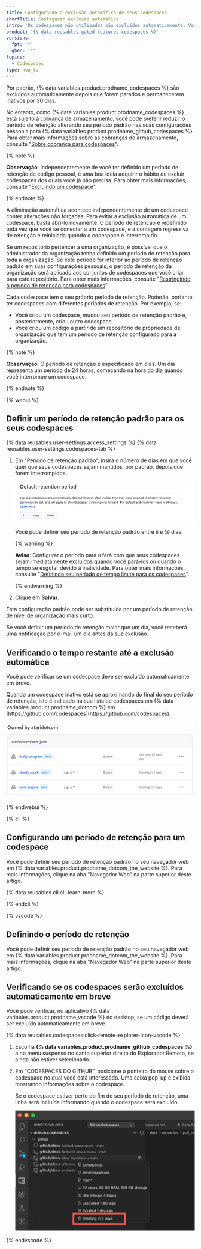 ```yaml
---
title: Configurando a exclusão automática de seus codespaces
shortTitle: Configurar exclusão automática
intro: 'Os codespaces não utilizados são excluídos automaticamente. Você pode escolher por quanto tempo seus codespaces parados serão mantidos até, no máximo, 30 dias.'
product: '{% data reusables.gated-features.codespaces %}'
versions:
  fpt: '*'
  ghec: '*'
topics:
  - Codespaces
type: how_to
---
```


Por padrão, {% data variables.product.prodname_codespaces %} são excluídos automaticamente depois que forem parados e permanecerem inativos por 30 dias.

No entanto, como {% data variables.product.prodname_codespaces %} está sujeito a cobrança de armazenamento, você pode preferir reduzir o período de retenção alterando seu período padrão nas suas configurações pessoais para {% data variables.product.prodname_github_codespaces %}. Para obter mais informações sobre as cobranças de armazenamento, consulte "[Sobre cobrança para codespaces](/billing/managing-billing-for-github-codespaces/about-billing-for-codespaces#codespaces-pricing)".

{% note %}

**Observação**: Independentemente de você ter definido um período de retenção de código pessoal, é uma boa ideia adquirir o hábito de excluir codespaces dos quais você já não precisa. Para obter mais informações, consulte "[Excluindo um codespace](/codespaces/developing-in-codespaces/deleting-a-codespace)".

{% endnote %}

A eliminação automática acontece independentemente de um codespace conter alterações não forçadas. Para evitar a exclusão automática de um codespace, basta abri-lo novamente. O período de retenção é redefinido toda vez que você se conectar a um codespace, e a contagem regressiva de retenção é reiniciada quando o codespace é interrompido.

Se um repositório pertencer a uma organização, é possível que o administrador da organização tenha definido um período de retenção para toda a organização. Se este período for inferior ao período de retenção padrão em suas configurações pessoais, o período de retenção da organização será aplicado aos conjuntos de codespaces que você criar para este repositório. Para obter mais informações, consulte "[Restringindo o período de retenção para codespaces](/codespaces/managing-codespaces-for-your-organization/restricting-the-retention-period-for-codespaces)".

Cada codespace tem o seu próprio período de retenção. Poderão, portanto, ter codespaces com diferentes períodos de retenção. Por exemplo, se:
* Você criou um codespace, mudou seu período de retenção padrão e, posteriormente, criou outro codespace.
* Você criou um código a partir de um repositório de propriedade de organização que tem um período de retenção configurado para a organização.

{% note %}

**Observação**: O período de retenção é especificado em dias. Um dia representa um período de 24 horas, começando na hora do dia quando você interrompe um codespace.

{% endnote %}

{% webui %}

## Definir um período de retenção padrão para os seus codespaces

{% data reusables.user-settings.access_settings %}
{% data reusables.user-settings.codespaces-tab %}
1. Em "Período de retenção padrão", insira o número de dias em que você quer que seus codespaces sejam mantidos, por padrão, depois que forem interrompidos.

   ![Selecionando seu período de retenção](/assets/images/help/codespaces/setting-default-retention.png)

   Você pode definir seu período de retenção padrão entre `0` e `30` dias.

   {% warning %}

   **Aviso**: Configurar o período para `0` fará com que seus codespaces sejam imediatamente excluídos quando você pará-los ou quando o tempo se esgotar devido à inatividade. Para obter mais informações, consulte "[Definindo seu período de tempo limite para os codespaces](/codespaces/customizing-your-codespace/setting-your-timeout-period-for-codespaces)".

   {% endwarning %}

1. Clique em **Salvar**.

Esta configuração padrão pode ser substituída por um período de retenção de nível de organização mais curto.

Se você definir um período de retenção maior que um dia, você receberá uma notificação por e-mail um dia antes da sua exclusão.


## Verificando o tempo restante até a exclusão automática

Você pode verificar se um codespace deve ser excluído automaticamente em breve.

Quando um codespace inativo está se aproximando do final do seu período de retenção, isto é indicado na sua lista de codespaces em {% data variables.product.prodname_dotcom %} em [https://github.com/codespaces](https://github.com/codespaces).

![A mensagem de pré-exclusão na lista de codespaces em {% data variables.product.prodname_dotcom %}](/assets/images/help/codespaces/retention-deletion-message.png)


{% endwebui %}



{% cli %}

## Configurando um período de retenção para um codespace

Você pode definir seu período de retenção padrão no seu navegador web em {% data variables.product.prodname_dotcom_the_website %}. Para mais informações, clique na aba "Navegador Web" na parte superior deste artigo.

{% data reusables.cli.cli-learn-more %}

{% endcli %}

{% vscode %}

## Definindo o período de retenção

Você pode definir seu período de retenção padrão no seu navegador web em {% data variables.product.prodname_dotcom_the_website %}. Para mais informações, clique na aba "Navegador Web" na parte superior deste artigo.

## Verificando se os codespaces serão excluídos automaticamente em breve

Você pode verificar, no aplicativo {% data variables.product.prodname_vscode %} do desktop, se um código deverá ser excluído automaticamente em breve.

{% data reusables.codespaces.click-remote-explorer-icon-vscode %}
1. Escolha **{% data variables.product.prodname_github_codespaces %}** a no menu suspenso no canto superior direito do Explorador Remoto, se ainda não estiver selecionado.
1. Em "CODESPACES DO GITHUB", posicione o ponteiro do mouse sobre o codespace no qual você está interessado. Uma caixa pop-up é exibida mostrando informações sobre o codespace.

   Se o codespace estiver perto do fim do seu período de retenção, uma linha será incluída informando quando o codespace será excluído.

   ![Informações do codespace mostrando o tempo até a exclusão](/assets/images/help/codespaces/vscode-deleting-in-5-days.png)

{% endvscode %}
